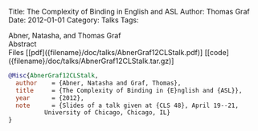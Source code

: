 Title: The Complexity of Binding in English and ASL
Author: Thomas Graf
Date: 2012-01-01
Category: Talks
Tags: 

<div markdown class="authors">
Abner, Natasha, and Thomas Graf
</div>

<div markdown class="abstract">
<span id="abstract-title">Abstract</span>

</div>

<div markdown class="files">
<span id="files-title">Files</span>
[[pdf]({filename}/doc/talks/AbnerGraf12CLStalk.pdf)]
[[code]({filename}/doc/talks/AbnerGraf12CLStalk.tar.gz)]
</div>

~~~bibtex
@Misc{AbnerGraf12CLStalk,
  author	= {Abner, Natasha and Graf, Thomas},
  title		= {The Complexity of Binding in {E}nglish and {ASL}},
  year		= {2012},
  note		= {Slides of a talk given at {CLS 48}, April 19--21,
		  University of Chicago, Chicago, IL}
}
~~~

